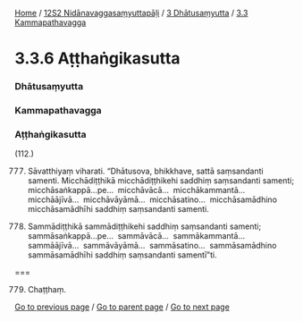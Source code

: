 
[Home](/) / [12S2 Nidānavaggasaṃyuttapāḷi](/tipitaka/12S2.md) / [3 Dhātusaṃyutta](/tipitaka/12S2/3.md) / [3.3 Kammapathavagga](/tipitaka/12S2/3/3.3.md)

# 3.3.6 Aṭṭhaṅgikasutta

### Dhātusaṃyutta

### Kammapathavagga

### Aṭṭhaṅgikasutta

(112.)

777. Sāvatthiyaṃ viharati. “Dhātusova, bhikkhave, sattā saṃsandanti samenti. Micchādiṭṭhikā micchādiṭṭhikehi saddhiṃ saṃsandanti samenti; micchāsaṅkappā…pe…  micchāvācā…  micchākammantā…  micchāājīvā…  micchāvāyāmā…  micchāsatino…  micchāsamādhino micchāsamādhīhi saddhiṃ saṃsandanti samenti.

778. Sammādiṭṭhikā sammādiṭṭhikehi saddhiṃ saṃsandanti samenti; sammāsaṅkappā…pe…  sammāvācā…  sammākammantā…  sammāājīvā…  sammāvāyāmā…  sammāsatino…  sammāsamādhino sammāsamādhīhi saddhiṃ saṃsandanti samentī”ti.

===

779. Chaṭṭhaṃ.



[Go to previous page](/tipitaka/12S2/3/3.3/3.3.5.md) / [Go to parent page](/tipitaka/12S2/3/3.3.md) / [Go to next page](/tipitaka/12S2/3/3.3/3.3.7.md)


